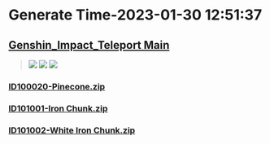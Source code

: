 # Generate Time-2023-01-30 12:51:37

## [Genshin_Impact_Teleport Main](https://github.com/Sam5440/Genshin_Impact_Teleport/edit/main/README.md)

>![](https://komarev.com/ghpvc/?username=done439)
>![](https://komarev.com/ghpvc/?username=done438)
>![](https://komarev.com/ghpvc/?username=done437)

### [ID100020-Pinecone.zip](https://raw.githubusercontent.com/Sam5440/Genshin_Impact_Teleport/download/AutoGeneratePoint/Points%28Raw%29%5Bcn-en-ru%5D/en-us/Item/ID35718-Level_Tower_Moon_01/ID100020-Pinecone.zip)

### [ID101001-Iron Chunk.zip](https://raw.githubusercontent.com/Sam5440/Genshin_Impact_Teleport/download/AutoGeneratePoint/Points%28Raw%29%5Bcn-en-ru%5D/en-us/Item/ID35718-Level_Tower_Moon_01/ID101001-Iron%20Chunk.zip)

### [ID101002-White Iron Chunk.zip](https://raw.githubusercontent.com/Sam5440/Genshin_Impact_Teleport/download/AutoGeneratePoint/Points%28Raw%29%5Bcn-en-ru%5D/en-us/Item/ID35718-Level_Tower_Moon_01/ID101002-White%20Iron%20Chunk.zip)

